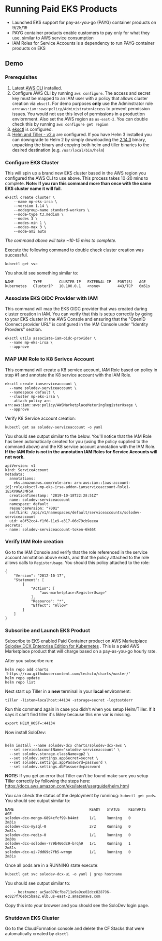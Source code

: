 # Running Paid EKS Products

- Launched EKS support for pay-as-you-go (PAYG) container products on 9/25/19
- PAYG container products enable customers to pay only for what they use, similar to AWS service consumption
- IAM Roles for Service Accounts is a dependency to run PAYG container products on EKS

## Demo

### Prerequisites

1. Latest [AWS CLI](https://aws.amazon.com/cli/) installed.
2. Configure AWS CLI by running `aws configure`. The access and secret key must be mapped to an IAM user with a policy that allows cluster creation via `eksctl`. For demo purposes **only** use the Adminstrator role `arn:aws:iam::aws:policy/AdministratorAccess` to prevent permission issues. You would not use this level of permissions in a production enviornment. Also set the AWS region as `us-east-2`. You can double check this by running `aws configure get region`
3. [eksctl](https://docs.aws.amazon.com/eks/latest/userguide/eksctl.html) is configured.
4. [Helm and Tiller - v2.x](https://docs.aws.amazon.com/eks/latest/userguide/helm.html) are configured. If you have Helm 3 installed you can downgrade to Helm 2 by simply downloading the [2.14.3](https://github.com/helm/helm/releases/tag/v2.14.3) binary, unpacking the binary and copying both helm and tiller binaries to the desired destination (e.g. `/usr/local/bin/helm`) 


### Configure EKS Cluster

This will spin up a brand new EKS cluster based in the AWS region you configured the AWS CLI to use above. This process takes 10-20 mins to complete. **Note: If you run this command more than once with the same EKS cluster name it will fail.**

```
eksctl create cluster \
	--name mp-eks-irsa \
	--version 1.14 \
	--nodegroup-name standard-workers \
	--node-type t3.medium \
	--nodes 3 \
	--nodes-min 1 \
	--nodes-max 3 \
	--node-ami auto
```
*The command above will take ~10-15 mins to complete.*

Execute the following command to double check cluster creation was successful. 
```
kubectl get svc
```

You should see something similar to:

```
NAME         TYPE        CLUSTER-IP   EXTERNAL-IP   PORT(S)   AGE
kubernetes   ClusterIP   10.100.0.1   <none>        443/TCP   6m51s
```

### Associate EKS OIDC Provider with IAM

This command will map the EKS OIDC provider that was created during cluster creation in IAM. You can verify that this is setup correctly by going to your EKS cluster in the AWS Console and ensuring that the "OpenID Connect provider URL" is configured in the IAM Console under "Identity Provders" section. 

```
eksctl utils associate-iam-oidc-provider \
  --name mp-eks-irsa \
  --approve
```

### MAP IAM Role to K8 Serivce Account 
This command will create a K8 service account, IAM Role based on policy in step #1 and annotate the K8 service account with the IAM Role. 

```
eksctl create iamserviceaccount \
  --name solodev-serviceaccount \
  --namespace default \
  --cluster mp-eks-irsa \
  --attach-policy-arn arn:aws:iam::aws:policy/AWSMarketplaceMeteringRegisterUsage \
  --approve
```

Verify K8 Service account creation: 

```
kubectl get sa solodev-serviceaccount -o yaml 
```

You should see output similar to the below. You'll notice that the IAM Role has been automatically created for you (using the policy supplied to the command above) and the K8 service account annotation with the IAM Role. **If the IAM Role is not in the annotation IAM Roles for Service Accounts will not work.**

```
apiVersion: v1
kind: ServiceAccount
metadata:
  annotations:
    eks.amazonaws.com/role-arn: arn:aws:iam::[aws-account-id]:role/eksctl-mp-eks-irsa-addon-iamserviceaccount-Role1-1E5XV9GAJMF5A
  creationTimestamp: "2019-10-18T22:28:51Z"
  name: solodev-serviceaccount
  namespace: default
  resourceVersion: "7001"
  selfLink: /api/v1/namespaces/default/serviceaccounts/solodev-serviceaccount
  uid: a8f52cc4-f1f6-11e9-a317-06d79cb9eeea
secrets:
- name: solodev-serviceaccount-token-6k66t
```

### Verify IAM Role creation

Go to the IAM Console and verify that the role referenced in the service account annotation above exists, and that the policy attached to the role allows calls to `RegisterUsage`. You should this policy attached to the role:

```
{
    "Version": "2012-10-17",
    "Statement": [
        {
            "Action": [
                "aws-marketplace:RegisterUsage"
            ],
            "Resource": "*",
            "Effect": "Allow"
        }
    ]
}
```

### Subscribe and Launch EKS Product

Subscribe to EKS enabled Paid Container product on AWS Marketplace [Solodev DCX Enterprise Edition for Kubernetes](https://aws.amazon.com/marketplace/pp/B07XV951M6?qid=1571433963481&sr=0-2&ref_=srh_res_product_title) . This is a paid AWS Marketplace product that will charge based on a pay-as-you-go hourly rate.

After you subscribe run:

```
helm repo add charts 'https://raw.githubusercontent.com/techcto/charts/master/'
helm repo update
helm repo list
```

Next start up Tiller in a **new** terminal  in your **local** environment:

``` 
tiller -listen=localhost:44134 -storage=secret -logtostderr 
```


Run this command again in case you didn't when you setup Helm/Tiller. If it says it can't find tiller it's likley because this env var is missing.
```
export HELM_HOST=:44134
```

Now install SoloDev:
```

helm install --name solodev-dcx charts/solodev-dcx-aws \
  --set serviceAccountName='solodev-serviceaccount' \
  --set solodev.storage.className=gp2 \
  --set solodev.settings.appSecret=secret \
  --set solodev.settings.appPassword=password \
  --set solodev.settings.dbPassword=password
```

**NOTE:** If you get an error that Tiller can't be found make sure you setup Tiller correctly by following the steps here: https://docs.aws.amazon.com/eks/latest/userguide/helm.html

You can check the status of the deployment by runninug: `kubectl get pods`. You should see output similar to:

```
NAME                                   READY   STATUS    RESTARTS   AGE
solodev-dcx-mongo-6894cfcf99-b44mt     1/1     Running   0          2m31s
solodev-dcx-mysql-0                    2/2     Running   0          2m31s
solodev-dcx-redis-0                    1/1     Running   0          2m30s
solodev-dcx-solodev-779b466dc9-brqh9   1/1     Running   1          2m31s
solodev-dcx-ui-7dd69c7fb5-wrmgn        1/1     Running   0          2m31s
```
Once all pods are in a RUNNING state execute:

```
kubectl get svc solodev-dcx-ui -o yaml | grep hostname
```

You should see output similar to:
```
    - hostname: ac5ad876cfbe711e9a9ce02dcc828796-ec827f76ebc5baa2.elb.us-east-2.amazonaws.com
```

Copy this into your browser and you should see the SoloDev login page.

### Shutdown EKS Cluster

Go to the CloudFormation console and delete the CF Stacks that were automatically created by `eksctl`.
